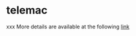 # telemac
xxx
More details are available at the following [link](https://claudegrasland.github.io/telemac/)
